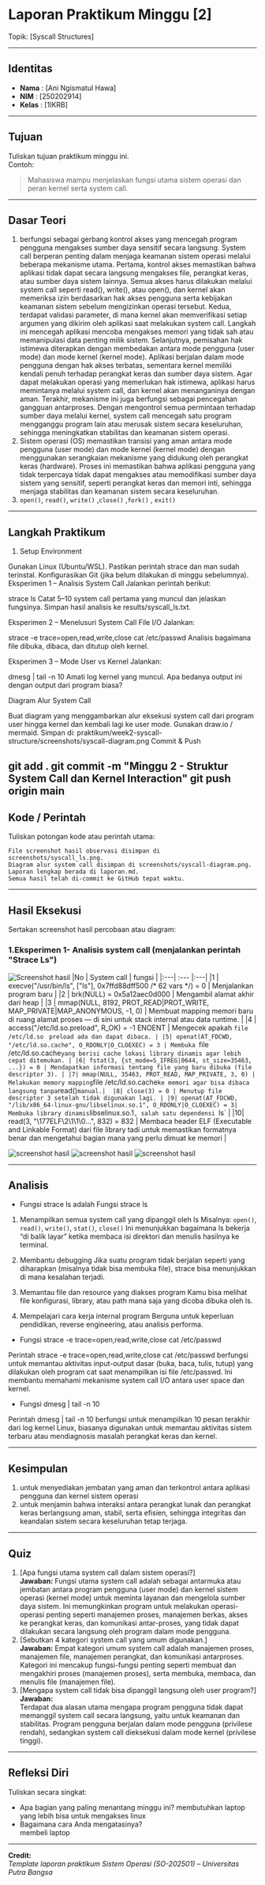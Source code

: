 
# Laporan Praktikum Minggu [2]
Topik: [Syscall Structures]

---

## Identitas
- **Nama**  : [Ani Ngismatul Hawa]  
- **NIM**   : [250202914]  
- **Kelas** : [1IKRB]

---

## Tujuan
Tuliskan tujuan praktikum minggu ini.  
Contoh:  
> Mahasiswa mampu menjelaskan fungsi utama sistem operasi dan peran kernel serta system call.

---

## Dasar Teori
1. berfungsi sebagai gerbang kontrol akses yang mencegah program pengguna mengakses sumber daya sensitif secara langsung.
System call berperan penting dalam menjaga keamanan sistem operasi melalui beberapa mekanisme utama. Pertama, kontrol akses memastikan bahwa aplikasi tidak dapat secara langsung mengakses file, perangkat keras, atau sumber daya sistem lainnya. Semua akses harus dilakukan melalui system call seperti read(), write(), atau open(), dan kernel akan memeriksa izin berdasarkan hak akses pengguna serta kebijakan keamanan sistem sebelum mengizinkan operasi tersebut. Kedua, terdapat validasi parameter, di mana kernel akan memverifikasi setiap argumen yang dikirim oleh aplikasi saat melakukan system call. Langkah ini mencegah aplikasi mencoba mengakses memori yang tidak sah atau memanipulasi data penting milik sistem. Selanjutnya, pemisahan hak istimewa diterapkan dengan membedakan antara mode pengguna (user mode) dan mode kernel (kernel mode). Aplikasi berjalan dalam mode pengguna dengan hak akses terbatas, sementara kernel memiliki kendali penuh terhadap perangkat keras dan sumber daya sistem. Agar dapat melakukan operasi yang memerlukan hak istimewa, aplikasi harus memintanya melalui system call, dan kernel akan menanganinya dengan aman. Terakhir, mekanisme ini juga berfungsi sebagai pencegahan gangguan antarproses. Dengan mengontrol semua permintaan terhadap sumber daya melalui kernel, system call mencegah satu program mengganggu program lain atau merusak sistem secara keseluruhan, sehingga meningkatkan stabilitas dan keamanan sistem operasi.
2. Sistem operasi (OS) memastikan transisi yang aman antara mode pengguna (user mode) dan mode kernel (kernel mode) dengan menggunakan serangkaian mekanisme yang didukung oleh perangkat keras (hardware). Proses ini memastikan bahwa aplikasi pengguna yang tidak terpercaya tidak dapat mengakses atau memodifikasi sumber daya sistem yang sensitif, seperti perangkat keras dan memori inti, sehingga menjaga stabilitas dan keamanan sistem secara keseluruhan. 
3. `open()`, `read()`, `write()` ,`close()` ,`fork()` , `exit()`

---

## Langkah Praktikum
1. Setup Environment

Gunakan Linux (Ubuntu/WSL).
Pastikan perintah strace dan man sudah terinstal.
Konfigurasikan Git (jika belum dilakukan di minggu sebelumnya).
Eksperimen 1 – Analisis System Call Jalankan perintah berikut:

strace ls
Catat 5–10 system call pertama yang muncul dan jelaskan fungsinya.
Simpan hasil analisis ke results/syscall_ls.txt.

Eksperimen 2 – Menelusuri System Call File I/O Jalankan:

strace -e trace=open,read,write,close cat /etc/passwd
Analisis bagaimana file dibuka, dibaca, dan ditutup oleh kernel.

Eksperimen 3 – Mode User vs Kernel Jalankan:

dmesg | tail -n 10
Amati log kernel yang muncul. Apa bedanya output ini dengan output dari program biasa?

Diagram Alur System Call

Buat diagram yang menggambarkan alur eksekusi system call dari program user hingga kernel dan kembali lagi ke user mode.
Gunakan draw.io / mermaid.
Simpan di:
praktikum/week2-syscall-structure/screenshots/syscall-diagram.png
Commit & Push

git add .
git commit -m "Minggu 2 - Struktur System Call dan Kernel Interaction"
git push origin main
---

## Kode / Perintah
Tuliskan potongan kode atau perintah utama:
```Hasil observasi system call (strace ls) dimasukkan ke dalam laporan.md.
File screenshot hasil observasi disimpan di screenshots/syscall_ls.png.
Diagram alur system call disimpan di screenshots/syscall-diagram.png.
Laporan lengkap berada di laporan.md.
Semua hasil telah di-commit ke GitHub tepat waktu.
```

---

## Hasil Eksekusi
Sertakan screenshot hasil percobaan atau diagram:
### 1.Eksperimen 1- Analisis system call (menjalankan perintah "Strace Ls")

![Screenshot hasil](./screenshots/syscall_ls.png.png)
|No | System call | fungsi |
|:---| :--- |:---|
|1  | execve("/usr/bin/ls", ["ls"], 0x7ffd88dff500 /* 62 vars */) = 0 | Menjalankan program baru |
|2  | brk(NULL) = 0x5a12aec0d000 | Mengambil alamat akhir dari heap |
|3 | mmap(NULL, 8192, PROT_READ|PROT_WRITE, MAP_PRIVATE|MAP_ANONYMOUS, -1, 0) | Membuat mapping memori baru di ruang alamat proses — di sini untuk stack internal atau data runtime. |
|4 | access("/etc/ld.so.preload", R_OK) = -1 ENOENT | Mengecek apakah `file /etc/ld.so ` `preload ada dan dapat dibaca. |
|5| openat(AT_FDCWD, "/etc/ld.so.cache", O_RDONLY|O_CLOEXEC) = 3 | Membuka `file /etc/ld.so.cache` yang berisi cache lokasi library dinamis agar lebih cepat ditemukan. |
|6| fstat(3, {st_mode=S_IFREG|0644, st_size=35463, ...}) = 0 | Mendapatkan informasi tentang file yang baru dibuka (file descriptor 3). |
|7| mmap(NULL, 35463, PROT_READ, MAP_PRIVATE, 3, 0) | Melakukan memory mapping `file /etc/ld.so.cache` ke memori agar bisa dibaca langsung tanpa `read()` manual.| 
|8| close(3) = 0 | Menutup file descriptor 3 setelah tidak digunakan lagi. |
|9| openat(AT_FDCWD, "/lib/x86_64-linux-gnu/libselinux.so.1", O_RDONLY|O_CLOEXEC) = 3| Membuka library dinamis `libselinux.so.1`, salah satu dependensi `ls` |
|10| read(3, "\177ELF\2\1\1\0...", 832) = 832 | Membaca header ELF (Executable and Linkable Format) dari file library tadi untuk memastikan formatnya benar dan mengetahui bagian mana yang perlu dimuat ke memori | 


![screenshot hasil](./screenshots/strace_io.png.png)
![screenshot hasil](./screenshots/dmesg_10.png.png)
![screenshot hasil](./screenshots/syscall_Diagram.png.png)




---


## Analisis
- Fungsi strace ls adalah Fungsi strace ls

1. Menampilkan semua system call yang dipanggil oleh ls
Misalnya: `open()`, `read()`, `write()`, `stat()`, `close()`
Ini menunjukkan bagaimana ls bekerja “di balik layar” ketika membaca isi direktori dan menulis hasilnya ke terminal.

2. Membantu debugging
Jika suatu program tidak berjalan seperti yang diharapkan (misalnya tidak bisa membuka file), strace bisa menunjukkan di mana kesalahan terjadi.

3. Memantau file dan resource yang diakses program
Kamu bisa melihat file konfigurasi, library, atau path mana saja yang dicoba dibuka oleh ls.

4. Mempelajari cara kerja internal program
Berguna untuk keperluan pendidikan, reverse engineering, atau analisis performa.

- Fungsi strace -e trace=open,read,write,close cat /etc/passwd

Perintah strace -e trace=open,read,write,close cat /etc/passwd berfungsi untuk memantau aktivitas input-output dasar (buka, baca, tulis, tutup) yang dilakukan oleh program cat saat menampilkan isi file /etc/passwd.
Ini membantu memahami mekanisme system call I/O antara user space dan kernel.

- Fungsi dmesg | tail -n 10

Perintah dmesg | tail -n 10 berfungsi untuk menampilkan 10 pesan terakhir dari log kernel Linux, biasanya digunakan untuk memantau aktivitas sistem terbaru atau mendiagnosis masalah perangkat keras dan kernel.

---

## Kesimpulan
1. untuk menyediakan jembatan yang aman dan terkontrol antara aplikasi pengguna dan kernel sistem operasi
2. untuk menjamin bahwa interaksi antara perangkat lunak dan perangkat keras berlangsung aman, stabil, serta efisien, sehingga integritas dan keandalan sistem secara keseluruhan tetap terjaga.

---

## Quiz
1. [Apa fungsi utama system call dalam sistem operasi?]  
   **Jawaban:** 
   Fungsi utama system call adalah sebagai antarmuka atau jembatan antara program pengguna (user mode) dan kernel sistem operasi (kernel mode) untuk meminta layanan dan mengelola sumber daya sistem. Ini memungkinkan program untuk melakukan operasi-operasi penting seperti manajemen proses, manajemen berkas, akses ke perangkat keras, dan komunikasi antar-proses, yang tidak dapat dilakukan secara langsung oleh program dalam mode pengguna.  
2. [Sebutkan 4 kategori system call yang umum digunakan.]  
   **Jawaban:** 
   Empat kategori umum system call adalah manajemen proses, manajemen file, manajemen perangkat, dan komunikasi antarproses. Kategori ini mencakup fungsi-fungsi penting seperti membuat dan mengakhiri proses (manajemen proses), serta membuka, membaca, dan menulis file (manajemen file).  
3. [Mengapa system call tidak bisa dipanggil langsung oleh user program?]  
   **Jawaban:**  
   Terdapat dua alasan utama mengapa program pengguna tidak dapat memanggil system call secara langsung, yaitu untuk keamanan dan stabilitas. Program pengguna berjalan dalam mode pengguna (privilese rendah), sedangkan system call dieksekusi dalam mode kernel (privilese tinggi). 

---

## Refleksi Diri
Tuliskan secara singkat:
- Apa bagian yang paling menantang minggu ini? membutuhkan laptop yang lebih bisa untuk mengakses linux 
- Bagaimana cara Anda mengatasinya?  
membeli laptop

---

**Credit:**  
_Template laporan praktikum Sistem Operasi (SO-202501) – Universitas Putra Bangsa_
